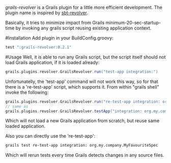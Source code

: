 *grails-revolver* is a Grails plugin for a little more efficient development. The plugin name is inspired by [sbt-revolver](https://github.com/spray/sbt-revolver).

Basically, it tries to minimize impact from Grails minimum-20-sec-startup-time by invoking any grails script reusing existing application context.

#Installation
Add plugin in your BuildConfig.groovy:
```groovy
test ":grails-revolver:0.2.1"
```

#Usage
Well, it is able to run any Grails script, but the script itself should not load Grails application, if it is loaded already:
```groovy
grails.plugins.revolver.GrailsRevolver.run("test-app integration:")
```
Unfortunatelly, the 'test-app' command will not work this way, so for that there is a 're-test-app' script, which supports it.
From within "grails shell" invoke the following:
```groovy
grails.plugins.revolver.GrailsRevolver.run("re-test-app integration: org.my.company.MyFavouriteSpec")
// same as
grails.plugins.revolver.GrailsRevolver.testApp("integration: org.my.company.MyFavouriteSpec")
```
Which will not load a new Grails application from scratch, but reuse same loaded application.

Also you can directly use the 're-test-app':
```bash
grails test re-test-app integration: org.my.company.MyFavouriteSpec
```
Which will rerun tests every time Grails detects changes in any source files.
